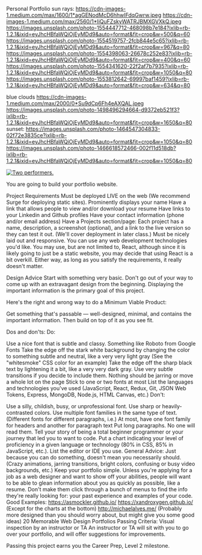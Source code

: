Personal Portfolio
sun rays: https://cdn-images-1.medium.com/max/1600/1*agGENodMcD6hhwIFdqGwrw.jpeg
https://cdn-images-1.medium.com/max/2560/1*IiQuFZskyWATRJBMXGVXkQ.jpeg
https://images.unsplash.com/photo-1554447712-468098b7e184?ixlib=rb-1.2.1&ixid=eyJhcHBfaWQiOjEyMDd9&auto=format&fit=crop&w=500&q=60
https://images.unsplash.com/photo-1554519757-2fcb844e5c65?ixlib=rb-1.2.1&ixid=eyJhcHBfaWQiOjEyMDd9&auto=format&fit=crop&w=967&q=80
https://images.unsplash.com/photo-1554398063-26678c252e83?ixlib=rb-1.2.1&ixid=eyJhcHBfaWQiOjEyMDd9&auto=format&fit=crop&w=400&q=60
https://images.unsplash.com/photo-1554341620-22f2af7b7935?ixlib=rb-1.2.1&ixid=eyJhcHBfaWQiOjEyMDd9&auto=format&fit=crop&w=1050&q=80
https://images.unsplash.com/photo-1553812642-69997baf1459?ixlib=rb-1.2.1&ixid=eyJhcHBfaWQiOjEyMDd9&auto=format&fit=crop&w=634&q=80

blue clouds
https://cdn-images-1.medium.com/max/2000/0*Su9dCp6Fh4eAXQAL.jpeg
https://images.unsplash.com/photo-1498496294664-d9372eb521f3?ixlib=rb-1.2.1&ixid=eyJhcHBfaWQiOjEyMDd9&auto=format&fit=crop&w=1650&q=80
sunset:
https://images.unsplash.com/photo-1464547304833-02f72e3835ce?ixlib=rb-1.2.1&ixid=eyJhcHBfaWQiOjEyMDd9&auto=format&fit=crop&w=1050&q=80
https://images.unsplash.com/photo-1466618572466-002f11d518db?ixlib=rb-1.2.1&ixid=eyJhcHBfaWQiOjEyMDd9&auto=format&fit=crop&w=1050&q=80


<a href="http://firemusecircus.com" target="_blank"><img src="http://firemusecircus.com/images/10351806_795961103760345_4849677653709372749_n.jpg" alt="Two performers."></a>

You are going to build your portfolio website.

Project Requirements
Must be deployed LIVE on the web (We recommend Surge for deploying static sites).
Prominently displays your name
Have a link that allows people to view and/or download your resume
Have links to your Linkedin and Github profiles
Have your contact information (phone and/or email address)
Have a Projects section/page:
Each project has a name, description, a screenshot (optional), and a link to the live version so they can test it out. (We'll cover deployment in later class.)
Must be nicely laid out and responsive.
You can use any web development technologies you'd like. You may use, but are not limited to, React, although since it is likely going to just be a static website, you may decide that using React is a bit overkill. Either way, as long as you satisfy the requirements, it really doesn't matter.

Design Advice
Start with something very basic. Don't go out of your way to come up with an extravagant design from the beginning. Displaying the important information is the primary goal of this project.

Here's the right and wrong way to do a Minimum Viable Product:



Get something that's passable — well-designed, minimal, and contains the important information. Then build on top of it as you see fit.

Dos and don'ts:
Do:

Use a nice font that is subtle and classy. Something like Roboto from Google Fonts
Take the edge off the stark white background by changing the color to something subtle and neutral, like a very very light gray (See the "whitesmoke" CSS color for an example)
Take the edge off the sharp black text by lightening it a bit, like a very very dark gray.
Use very subtle transitions if you decide to include them. Nothing should be jarring or move a whole lot on the page
Stick to one or two fonts at most
List the languages and technologies you've used (JavaScript, React, Redux, Git, JSON Web Tokens, Express, MongoDB, Node.js, HTML Canvas, etc.)
Don't:

Use a silly, childish, busy, or unprofessional font.
Use sharp or heavily-contrasted colors.
Use multiple font families in the same type of text. (Different fonts for different paragraphs, i.e.)
At most, have one font family for headers and another for paragraph text
Put long paragraphs. No one will read them.
Tell your story of being a total beginner programmer or your journey that led you to want to code.
Put a chart indicating your level of proficiency in a given language or technology (80% in CSS, 85% in JavaScript, etc.).
List the editor or IDE you use.
General Advice:
Just because you can do something, doesn't mean you necessarily should. (Crazy animations, jarring transitions, bright colors, confusing or busy video backgrounds, etc.)
Keep your portfolio simple. Unless you're applying for a job as a web designer and want to show off your abilities, people will want to be able to glean information about you as quickly as possible, like a resume. Don't make them click through a bunch of menus to find the info they're really looking for: your past experience and examples of your code.
Good Examples:
https://asmockler.github.io/
https://xandroxygen.github.io/ (Except for the charts at the bottom)
http://michaelalves.me/ (Probably more designed than you should worry about, but might give you some good ideas)
20 Memorable Web Design Portfolios
Passing Criteria: Visual inspection by an instructor or TA
An instructor or TA will sit with you to go over your portfolio, and will offer suggestions for improvements.

Passing this project earns you the Career Prep, Level 2 milestone.